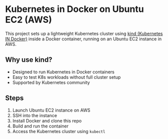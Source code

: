 # Kubernetes in Docker on Ubuntu EC2 (AWS)

This project sets up a lightweight Kubernetes cluster using [kind (Kubernetes IN Docker)](https://kind.sigs.k8s.io/) inside a Docker container, running on an Ubuntu EC2 instance in AWS.

## Why use kind?
- Designed to run Kubernetes in Docker containers
- Easy to test K8s workloads without full cluster setup
- Supported by Kubernetes community

## Steps

1. Launch Ubuntu EC2 instance on AWS
2. SSH into the instance
3. Install Docker and clone this repo
4. Build and run the container
5. Access the Kubernetes cluster using `kubectl`

